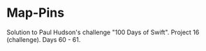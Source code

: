 # Map-Pins
Solution to Paul Hudson's challenge "100 Days of Swift". Project 16 (challenge). Days 60 - 61.
